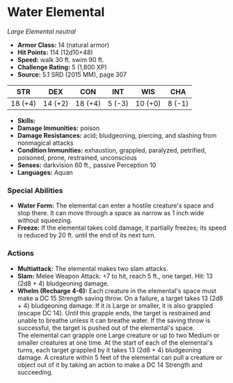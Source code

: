 # Water Elemental

*Large* *Elemental* *neutral*

- **Armor Class:** 14 (natural armor)
- **Hit Points:** 114 (12d10+48)
- **Speed:** walk 30 ft. swim 90 ft.
- **Challenge Rating:** 5 (1,800 XP)
- **Source:** 5.1 SRD (2015 MM), page 307

| STR | DEX | CON | INT | WIS | CHA |
| --- | --- | --- | --- | --- | --- |
| 18 (+4) | 14 (+2) | 18 (+4) | 5 (-3) | 10 (+0) | 8 (-1) |

- **Skills:** 
- **Damage Immunities:** poison
- **Damage Resistances:** acid; bludgeoning, piercing, and slashing from nonmagical attacks
- **Condition Immunities:** exhaustion, grappled, paralyzed, petrified, poisoned, prone, restrained, unconscious
- **Senses:** darkvision 60 ft., passive Perception 10
- **Languages:** Aquan

### Special Abilities

- **Water Form:** The elemental can enter a hostile creature's space and stop there. It can move through a space as narrow as 1 inch wide without squeezing.
- **Freeze:** If the elemental takes cold damage, it partially freezes; its speed is reduced by 20 ft. until the end of its next turn.

### Actions

- **Multiattack:** The elemental makes two slam attacks.
- **Slam:** Melee Weapon Attack: +7 to hit, reach 5 ft., one target. Hit: 13 (2d8 + 4) bludgeoning damage.
- **Whelm (Recharge 4-6):** Each creature in the elemental's space must make a DC 15 Strength saving throw. On a failure, a target takes 13 (2d8 + 4) bludgeoning damage. If it is Large or smaller, it is also grappled (escape DC 14). Until this grapple ends, the target is restrained and unable to breathe unless it can breathe water. If the saving throw is successful, the target is pushed out of the elemental's space.<br>The elemental can grapple one Large creature or up to two Medium or smaller creatures at one time. At the start of each of the elemental's turns, each target grappled by it takes 13 (2d8 + 4) bludgeoning damage. A creature within 5 feet of the elemental can pull a creature or object out of it by taking an action to make a DC 14 Strength and succeeding.


